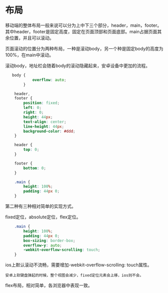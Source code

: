 # 布局

移动端的整体布局一般来说可以分为上中下三个部分，header，main，footer。其中header，footer是固定高度，固定在页面顶部和页面底部。main占据页面其余位置，并且可以滚动。

页面滚动的位置分为两种布局，一种是滚动body，另一个种是固定body的高度为100%，在main中滚动。

滚动body，地址栏会随着body的滚动隐藏起来，安卓设备中更加的流程。

```css
   body {
            overflow: auto;
        }

    header,
    footer {
        position: fixed;
        left: 0;
        right: 0;
        height: 44px;
        text-align: center;
        line-height: 44px;
        background-color: #ddd;
    }

    header {
        top: 0;
    }

    footer {
        bottom: 0;
    }

    .main {
        height: 100%;
        padding: 44px 0;
    }
```

第二种有三种相对简单的实现方式。

fixed定位，absolute定位，flex定位。

```css
    .main {
        height: 100%;
        padding: 44px 0;
        box-sizing: border-box;
        overflow-y: auto;
        -webkit-overflow-scrolling: touch;
    }
```

ios上默认滚动不流畅，需要增加-webkit-overflow-scrolling: touch属性。

    安卓上软键盘弹起的时候，整个视图会减少，fixed定位元素会上移，ios则不会。

flex布局，相对简单，各浏览器中表现一致。